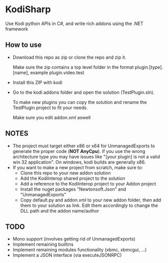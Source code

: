 # KodiSharp
Use Kodi python APIs in C#, and write rich addons using the .NET framework

## How to use
- Download this repo as zip or clone the repo and zip it.

  Make sure the zip contains a top level folder in the format plugin.[type].[name], example plugin.video.test
- Install this ZIP with kodi
- Go to the kodi addons folder and open the solution (TestPlugin.sln).

  To make new plugins you can copy the solution and rename the TestPlugin project to fit your needs.
  
  Make sure you edit addon.xml aswell

## NOTES
- The project must target either x86 or x64 for UnmanagedExports to generate the proper code (**NOT AnyCpu**). If you use the wrong architecture type you may have issues like "[your plugin] is not a valid win 32 application". On windows, kodi builds are generally x86.
- If you want to make a new project from scratch, make sure to:
  - Clone this repo to your new addon solution
  - Add the KodiInterop shared project to the solution
  - Add a reference to the KodiInterop project to your Addon project
  - Install the nuget packages "Newtonsoft.Json" and "UnmanagedExports"
  - Copy default.py and addon.xml to your new addon folder, then add them to your solution as link. Edit them accordingly to change the DLL path and the addon name/author

## TODO
- Mono support (involves getting rid of UnmanagedExports)
- Implement remaining builtins
- Implement remaining modules functionality (xbmc, xbmcgui, ...)
- Implement a JSON interface (via executeJSONRPC)
